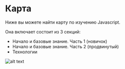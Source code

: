 # Карта

Ниже вы можете найти карту по изучению Javascript.

Она включает состоит из 3 секций:

<ul>
    <li>Начало и базовые знание. Часть 1 (новичок)</li>
    <li>Начало и базовые знание. Часть 2 (продвинутый)</li>
    <li>Технологии</li>
</ul>

![alt text](https://github.com/js-machine/dashboard/blob/master/js-machine-map.jpg)

